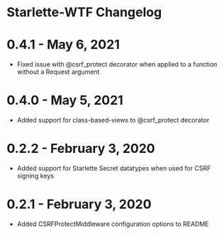 # Starlette-WTF Changelog

# 0.4.1 - May 6, 2021

* Fixed issue with @csrf_protect decorator when applied to a function without a
  Request argument

# 0.4.0 - May 5, 2021

* Added support for class-based-views to @csrf_protect decorator

# 0.2.2 - February 3, 2020

* Added support for Starlette Secret datatypes when used for CSRF signing keys

# 0.2.1 - February 3, 2020

* Added CSRFProtectMiddleware configuration options to README
